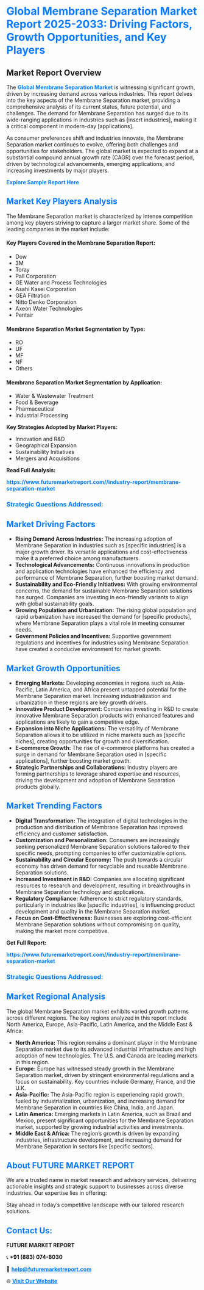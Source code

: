 <h1 style="color: #007BFF;">Global Membrane Separation Market Report 2025-2033: Driving Factors, Growth Opportunities, and Key Players</h1>

<section id="overview">
<h2>Market Report Overview</h2>
<p>The <a href="https://www.futuremarketreport.com//industry-report/membrane-separation-market" style="color: #007BFF; text-decoration: none;"><strong>Global Membrane Separation Market</strong></a> is witnessing significant growth, driven by increasing demand across various industries. This report delves into the key aspects of the Membrane Separation market, providing a comprehensive analysis of its current status, future potential, and challenges. The demand for Membrane Separation has surged due to its wide-ranging applications in industries such as [insert industries], making it a critical component in modern-day [applications].</p>
<p>As consumer preferences shift and industries innovate, the Membrane Separation market continues to evolve, offering both challenges and opportunities for stakeholders. The global market is expected to expand at a substantial compound annual growth rate (CAGR) over the forecast period, driven by technological advancements, emerging applications, and increasing investments by major players.</p>
</section>

<section id="overview">
<p><a href="https://www.futuremarketreport.com//request-sample/reportId=82998" style="color: #007BFF; text-decoration: none;"><strong>Explore Sample Report Here</strong></a></p>
</section>

<section id="key-players">
<h2 style="color: #007BFF;">Market Key Players Analysis</h2>
<p>The Membrane Separation market is characterized by intense competition among key players striving to capture a larger market share. Some of the leading companies in the market include:</p>
<h4>Key Players Covered in the Membrane Separation Report:</h4>
<ul><li>Dow</li><li>3M</li><li>Toray</li><li>Pall Corporation</li><li>GE Water and Process Technologies</li><li>Asahi Kasei Corporation</li><li>GEA Filtration</li><li>Nitto Denko Corporation</li><li>Axeon Water Technologies</li><li>Pentair</li></ul>
<h4>Membrane Separation Market Segmentation by Type:</h4>
<ul><li>RO</li><li>UF</li><li>MF</li><li>NF</li><li>Others</li></ul>

<h4>Membrane Separation Market Segmentation by Application:</h4>
<ul><li>Water &amp; Wastewater Treatment</li><li>Food &amp; Beverage</li><li>Pharmaceutical</li><li>Industrial Processing</li></ul>
<p><strong>Key Strategies Adopted by Market Players:</strong></p>
<ul>
<li>Innovation and R&D</li>
<li>Geographical Expansion</li>
<li>Sustainability Initiatives</li>
<li>Mergers and Acquisitions</li>
</ul>
</section>

<section>
<p><strong>Read Full Analysis: </strong></p><a href="https://www.futuremarketreport.com//industry-report/membrane-separation-market" style="color: #007BFF; text-decoration: none;"><strong>https://www.futuremarketreport.com//industry-report/membrane-separation-market</strong></a>
<h3 style="color: #007BFF;">Strategic Questions Addressed:</h3>
</section>

<section id="driving-factors">
<h2 style="color: #007BFF;">Market Driving Factors</h2>
<ul>
<li><strong>Rising Demand Across Industries:</strong> The increasing adoption of Membrane Separation in industries such as [specific industries] is a major growth driver. Its versatile applications and cost-effectiveness make it a preferred choice among manufacturers.</li>
<li><strong>Technological Advancements:</strong> Continuous innovations in production and application technologies have enhanced the efficiency and performance of Membrane Separation, further boosting market demand.</li>
<li><strong>Sustainability and Eco-Friendly Initiatives:</strong> With growing environmental concerns, the demand for sustainable Membrane Separation solutions has surged. Companies are investing in eco-friendly variants to align with global sustainability goals.</li>
<li><strong>Growing Population and Urbanization:</strong> The rising global population and rapid urbanization have increased the demand for [specific products], where Membrane Separation plays a vital role in meeting consumer needs.</li>
<li><strong>Government Policies and Incentives:</strong> Supportive government regulations and incentives for industries using Membrane Separation have created a conducive environment for market growth.</li>
</ul>
</section>

<section id="growth-opportunities">
<h2 style="color: #007BFF;">Market Growth Opportunities</h2>
<ul>
<li><strong>Emerging Markets:</strong> Developing economies in regions such as Asia-Pacific, Latin America, and Africa present untapped potential for the Membrane Separation market. Increasing industrialization and urbanization in these regions are key growth drivers.</li>
<li><strong>Innovative Product Development:</strong> Companies investing in R&D to create innovative Membrane Separation products with enhanced features and applications are likely to gain a competitive edge.</li>
<li><strong>Expansion into Niche Applications:</strong> The versatility of Membrane Separation allows it to be utilized in niche markets such as [specific niches], creating opportunities for growth and diversification.</li>
<li><strong>E-commerce Growth:</strong> The rise of e-commerce platforms has created a surge in demand for Membrane Separation used in [specific applications], further boosting market growth.</li>
<li><strong>Strategic Partnerships and Collaborations:</strong> Industry players are forming partnerships to leverage shared expertise and resources, driving the development and adoption of Membrane Separation products globally.</li>
</ul>
</section>

<section id="trending-factors">
<h2 style="color: #007BFF;">Market Trending Factors</h2>
<ul>
<li><strong>Digital Transformation:</strong> The integration of digital technologies in the production and distribution of Membrane Separation has improved efficiency and customer satisfaction.</li>
<li><strong>Customization and Personalization:</strong> Consumers are increasingly seeking personalized Membrane Separation solutions tailored to their specific needs, prompting companies to offer customizable options.</li>
<li><strong>Sustainability and Circular Economy:</strong> The push towards a circular economy has driven demand for recyclable and reusable Membrane Separation solutions.</li>
<li><strong>Increased Investment in R&D:</strong> Companies are allocating significant resources to research and development, resulting in breakthroughs in Membrane Separation technology and applications.</li>
<li><strong>Regulatory Compliance:</strong> Adherence to strict regulatory standards, particularly in industries like [specific industries], is influencing product development and quality in the Membrane Separation market.</li>
<li><strong>Focus on Cost-Effectiveness:</strong> Businesses are exploring cost-efficient Membrane Separation solutions without compromising on quality, making the market more competitive.</li>
</ul>
</section>

<section>
<p><strong>Get Full Report: </strong></p><a href="https://www.futuremarketreport.com//industry-report/membrane-separation-market" style="color: #007BFF; text-decoration: none;"><strong>https://www.futuremarketreport.com//industry-report/membrane-separation-market</strong></a>
<h3 style="color: #007BFF;">Strategic Questions Addressed:</h3>
</section>


<section id="regional-analysis">
<h2 style="color: #007BFF;">Market Regional Analysis</h2>
<p>The global Membrane Separation market exhibits varied growth patterns across different regions. The key regions analyzed in this report include North America, Europe, Asia-Pacific, Latin America, and the Middle East & Africa:</p>
<ul>
<li><strong>North America:</strong> This region remains a dominant player in the Membrane Separation market due to its advanced industrial infrastructure and high adoption of new technologies. The U.S. and Canada are leading markets in this region.</li>
<li><strong>Europe:</strong> Europe has witnessed steady growth in the Membrane Separation market, driven by stringent environmental regulations and a focus on sustainability. Key countries include Germany, France, and the U.K.</li>
<li><strong>Asia-Pacific:</strong> The Asia-Pacific region is experiencing rapid growth, fueled by industrialization, urbanization, and increasing demand for Membrane Separation in countries like China, India, and Japan.</li>
<li><strong>Latin America:</strong> Emerging markets in Latin America, such as Brazil and Mexico, present significant opportunities for the Membrane Separation market, supported by growing industrial activities and investments.</li>
<li><strong>Middle East & Africa:</strong> The region’s growth is driven by expanding industries, infrastructure development, and increasing demand for Membrane Separation in sectors like [specific sectors].</li>
</ul>
</section>

<footer>
<h2 style="color: #007BFF;">About FUTURE MARKET REPORT</h2>
<p>We are a trusted name in market research and advisory services, delivering actionable insights and strategic support to businesses across diverse industries. Our expertise lies in offering:</p>

<p>Stay ahead in today’s competitive landscape with our tailored research solutions.</p>

<h2 style="color: #007BFF;">Contact Us:</h2>
<p><strong>FUTURE MARKET REPORT</strong></p>
<p>📞 <strong>+91 (883) 074-8030</strong></p>
<p>📧 <strong><a href="mailto:help@futuremarketreport.com" style="color: #007BFF;">help@futuremarketreport.com</a></strong></p>
<p>🌐 <strong><a href="https://www.futuremarketreport.com/" style="color: #007BFF;">Visit Our Website</a></strong></p>
</footer>